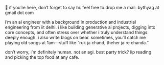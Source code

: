 🪷 if you’re here, don’t forget to say hi. feel free to drop me a mail: bythyag at gmail dot com

i’m an ai engineer with a background in production and industrial engineering from iit delhi. i like building generative ai projects, digging into core concepts, and often stress over whether i truly understand things deeply enough. i also write blogs on bear. sometimes, you’ll catch me playing old songs at 1am—stuff like “ruk ja chand, theher ja re chanda.”

don’t worry, i’m definitely human. not an agi. best party trick? lip reading and picking the top food at any cafe.
